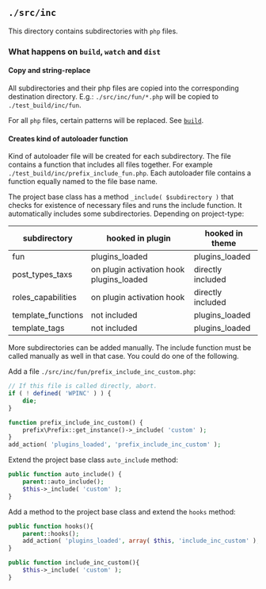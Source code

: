 ## `./src/inc`

This directory contains subdirectories with `php` files.

### What happens on `build`, `watch` and `dist`

#### Copy and string-replace

All subdirectories and their php files are copied into the corresponding destination directory. E.g.: `./src/inc/fun/*.php` will be copied to `./test_build/inc/fun`.

For all `php` files, certain patterns will be replaced. See [`build`](../Command/build.html#copy-and-string-replace).

#### Creates kind of autoloader function

Kind of autoloader file will be created for each subdirectory. The file contains a function that includes all files together. For example `./test_build/inc/prefix_include_fun.php`. Each autoloader file contains a function equally named to the file base name.

The project base class has a method `_include( $subdirectory )` that checks for existence of necessary files and runs the include function. It automatically includes some subdirectories. Depending on project-type:

| subdirectory       	| hooked in plugin                          	| hooked in theme   	|
|--------------------	|-------------------------------------------	|-------------------	|
| fun                	| plugins_loaded                            	| plugins_loaded    	|
| post_types_taxs    	|  on plugin activation hook plugins_loaded 	| directly included 	|
| roles_capabilities 	| on plugin activation hook                 	| directly included 	|
| template_functions 	| not included                              	| plugins_loaded    	|
| template_tags      	| not included                              	| plugins_loaded    	|

More subdirectories can be added manually. The include function must be called manually as well in that case.
You could do one of the following.

Add a file `./src/inc/fun/prefix_include_inc_custom.php`:
```php
// If this file is called directly, abort.
if ( ! defined( 'WPINC' ) ) {
	die;
}

function prefix_include_inc_custom() {
	prefix\Prefix::get_instance()->_include( 'custom' );
}
add_action( 'plugins_loaded', 'prefix_include_inc_custom' );
```

Extend the project base class `auto_include` method:
```php
public function auto_include() {
	parent::auto_include();
	$this->_include( 'custom' );
}
```

Add a method to the project base class and extend the `hooks` method:
```php
public function hooks(){
	parent::hooks();
	add_action( 'plugins_loaded', array( $this, 'include_inc_custom' ), 10 );
}

public function include_inc_custom(){
	$this->_include( 'custom' );
}
```